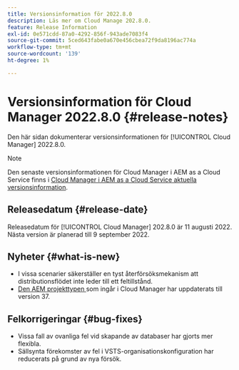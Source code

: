 ```yaml
---
title: Versionsinformation för 2022.8.0
description: Läs mer om Cloud Manage 202.8.0.
feature: Release Information
exl-id: 0e571cdd-87a0-4292-856f-943ade7083f4
source-git-commit: 5ced643fabe0a670e456cbea72f9da8196ac774a
workflow-type: tm+mt
source-wordcount: '139'
ht-degree: 1%

---
```


# Versionsinformation för Cloud Manager 2022.8.0 {#release-notes}

Den här sidan dokumenterar versionsinformationen för [!UICONTROL Cloud Manager] 2022.8.0.

>[!NOTE]
>
>Den senaste versionsinformationen för Cloud Manager i AEM as a Cloud Service finns i [Cloud Manager i AEM as a Cloud Service aktuella versionsinformation](https://experienceleague.adobe.com/sv/docs/experience-manager-cloud-service/content/release-notes/cloud-manager/current).

## Releasedatum {#release-date}

Releasedatum för [!UICONTROL Cloud Manager] 202.8.0 är 11 augusti 2022. Nästa version är planerad till 9 september 2022.

## Nyheter {#what-is-new}

* I vissa scenarier säkerställer en tyst återförsöksmekanism att distributionsflödet inte leder till ett feltillstånd.
* [Den AEM projekttypen ](https://experienceleague.adobe.com/sv/docs/experience-manager-core-components/using/developing/archetype/overview) som ingår i Cloud Manager har uppdaterats till version 37.

## Felkorrigeringar {#bug-fixes}

* Vissa fall av ovanliga fel vid skapande av databaser har gjorts mer flexibla.
* Sällsynta förekomster av fel i VSTS-organisationskonfiguration har reducerats på grund av nya försök.
